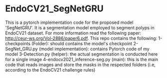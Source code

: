 # EndoCV21_SegNetGRU
This is a pytorch implementation code for the proposed model 'SegNetGRU'. It is a segmentation model employed to segment polyps in EndoCV21 dataset.
For more information read the following paper: http://ceur-ws.org/Vol-2886/paper6.pdf.
This repo contains the following:
1-checkpoints (Folder): should contains the model's checkpoint
2-SegNet_GRU.py (model implementation): contains Pytorch code of my model
3-Detection.py (helper): the actual segmentation is conducted here for a single image
4-endocv2021_inference-seg.py (main): this is the main code that reads images and store the masks in the respected folders (i.e, according to the EndoCV21 challenge rules)
